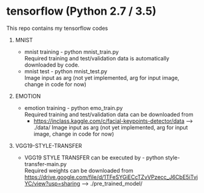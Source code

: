 # tensorflow (Python 2.7 / 3.5)

This repo contains my tensorflow codes

1. MNIST  <br />
   - mnist training - python mnist_train.py <br />
  Required training and test/validation data is automatically downloaded by code. <br />
   - mnist test - python mnist_test.py <br />
  Image input as arg (not yet implemented, arg for input image, change in code for now)

2. EMOTION <br />
   - emotion training - python emo_train.py <br />
 Required training and test/validation data can be downloaded from  <br />
      * https://inclass.kaggle.com/c/facial-keypoints-detector/data --> ./data/
  Image input as arg (not yet implemented, arg for input image, change in code for now)
  
3. VGG19-STYLE-TRANSFER
   - VGG19 STYLE TRANSFER can be executed by - python style-transfer-main.py <br />
 Required weights can be downloaded from https://drive.google.com/file/d/1TFeSYGiECcTZvVPzecc_J6CbE5iTvjYC/view?usp=sharing --> ./pre_trained_model/
